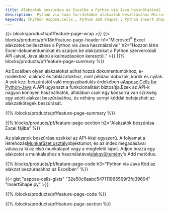 ```yaml
---
title: Alakzatok beszúrása az Excelbe a Python via Java használatával
description:  Python via Java forráskódok alakzatok beszúrásához Microsoft Excel-fájlokba a Aspose.Cells for Python via Java könyvtár használatával.
keywords: [Python Aspose.Cells., Python add shapes., Python insert shapes., Python create shapes]
---
```

{{< blocks/products/pf/feature-page-wrap >}}
{{< blocks/products/pf/i18n/feature-page-header h1="Microsoft<sup>&reg;</sup> Excel alakzatok beillesztése a Python via Java használatával" h2="Hozzon létre Excel-dokumentumokat és szúrjon be alakzatokat a Python szerveroldali API-jaival, Java alapú alkalmazásokon keresztül." >}}
{{% blocks/products/pf/feature-page-summary %}}

 Az Excelben olyan alakzatokat adhat hozzá dokumentumokhoz, e-mailekhez, diákhoz és táblázatokhoz, mint például dobozok, körök és nyilak. A sok kézi beszúrástól való megszabadulás érdekében a[Aspose.Cells for Python-Java](https://releases.aspose.com/cells/python-java) A API ugyanazt a funkcionalitást biztosítja.Ezek az API-k nagyon könnyen használhatók, általában csak egy kódsorra van szükség egy adott alakzat beszúrásához, és néhány sornyi kóddal befejezheti az alakzatkötegek beszúrását.

{{% /blocks/products/pf/feature-page-summary %}}

{{% blocks/products/pf/feature-page-section h2="Alakzatok beszúrása Excel fájlba" %}}

 Az alakzatok beszúrása ezekkel az API-kkal egyszerű. A folyamat a létrehozás[Munkafüzet osztály](https://reference.aspose.com/cells/python-java/asposecells.api/Workbook)objektumot, és az index megadásával válassza ki az első munkalapot vagy a megfelelő lapot. Adjon hozzá egy alakzatot a munkalaphoz a használatával[alakgyűjtemény](https://reference.aspose.com/cells/python-java/asposecells.api/ShapeCollection)'s Add metódus.

{{% blocks/products/pf/feature-page-code h3="Python via Java Kód az alakzat beszúrásához az Excelben" %}}

{{< gist "aspose-cells-gists" "32e50c6aabc547111966569f3fd39694" "InsertShape.py" >}}

{{% /blocks/products/pf/feature-page-code %}}

{{% /blocks/products/pf/feature-page-section %}}
